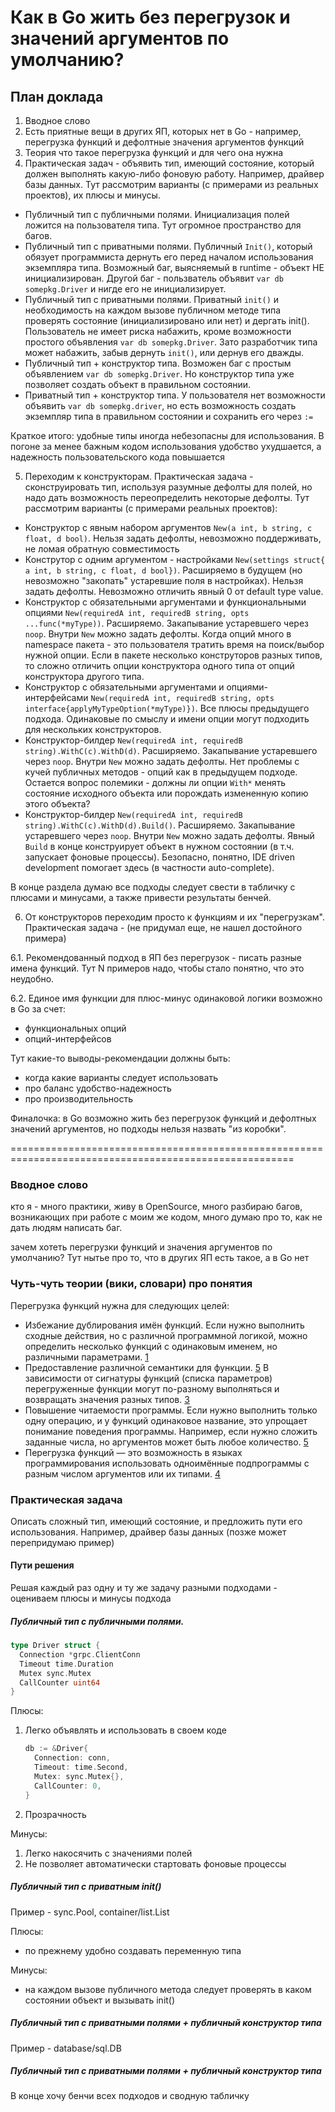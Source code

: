 # Как в Go жить без перегрузок и значений аргументов по умолчанию?

## План доклада

1. Вводное слово
2. Есть приятные вещи в других ЯП, которых нет в Go - например, перегрузка функций и дефолтные значения аргументов функций
3. Теория что такое перегрузка функций и для чего она нужна
4. Практическая задач - объявить тип, имеющий состояние, который должен выполнять какую-либо фоновую работу. Например, драйвер базы данных. Тут рассмотрим варианты (с примерами из реальных проектов), их плюсы и минусы.
  * Публичный тип с публичными полями. Инициализация полей ложится на пользователя типа. Тут огромное пространство для багов.
  * Публичный тип с приватными полями. Публичный `Init()`, который обязует программиста дернуть его перед началом использования экземпляра типа. Возможный баг, выясняемый в runtime - объект НЕ инициализирован. Другой баг - пользватель объявит `var db somepkg.Driver` и нигде его не инициализирует.
  * Публичный тип с приватными полями. Приватный `init()` и необходимость на каждом вызове публичном методе типа проверять состояние (инициализировано или нет) и дергать init(). Пользователь не имеет риска набажить, кроме возможности простого объявления `var db somepkg.Driver`. Зато разработчик типа может набажить, забыв дернуть `init()`, или дернув его дважды.
  * Публичный тип + конструктор типа. Возможен баг с простым объявлением `var db somepkg.Driver`. Но конструктор типа уже позволяет создать объект в правильном состоянии.
  * Приватный тип + конструктор типа. У пользователя нет возможности объявить `var db somepkg.driver`, но есть возможность создать экземпляр типа в правильном состоянии и сохранить его через `:=`

  Краткое итого: удобные типы иногда небезопасны для использования. В погоне за менее бажным кодом использования удобство ухудшается, а надежность пользовательского кода повышается

5. Переходим к конструкторам. Практическая задача - сконструировать тип, используя разумные дефолты для полей, но надо дать возможность переопределить некоторые дефолты. Тут рассмотрим варианты (с примерами реальных проектов):
  * Конструктор с явным набором аргументов `New(a int, b string, c float, d bool)`. Нельзя задать дефолты, невозможно поддерживать, не ломая обратную совместимость
  * Конструтор с одним аргументом - настройками `New(settings struct{ a int, b string, c float, d bool})`. Расширяемо в будущем (но невозможно "закопать" устаревшие поля в настройках). Нельзя задать дефолты. Невозможно отличить явный 0 от default type value.
  * Конструктор с обязательными аргументами и функциональными опциями `New(requiredA int, requiredB string, opts ...func(*myType))`. Расширяемо. Закапывание устаревшего через `noop`. Внутри `New` можно задать дефолты. Когда опций много в namespace пакета - это пользователя тратить время на поиск/выбор нужной опции. Если в пакете несколько конструторов разных типов, то сложно отличить опции конструктора одного типа от опций конструктора другого типа.
  * Конструктор с обязательными аргументами и опциями-интерфейсами `New(requiredA int, requiredB string, opts interface{applyMyTypeOption(*myType)})`. Все плюсы предыдущего подхода. Одинаковые по смыслу и имени опции могут подходить для нескольких конструкторов.
  * Конструктор-билдер `New(requiredA int, requiredB string).WithC(c).WithD(d)`. Расширяемо. Закапывание устаревшего через `noop`. Внутри `New` можно задать дефолты. Нет проблемы с кучей публичных методов - опций как в предыдущем подходе. Остается вопрос полемики - должны ли опции `With*` менять состояние исходного объекта или порождать измененную копию этого объекта?
  * Конструктор-билдер `New(requiredA int, requiredB string).WithC(c).WithD(d).Build()`. Расширяемо. Закапывание устаревшего через `noop`. Внутри `New` можно задать дефолты. Явный `Build` в конце конструирует объект в нужном состоянии (в т.ч. запускает фоновые процессы). Безопасно, понятно, IDE driven development помогает здесь (в частности auto-complete).

  В конце раздела думаю все подходы следует свести в табличку с плюсами и минусами, а также привести результаты бенчей.

6. От конструкторов переходим просто к функциям и их "перегрузкам". Практическая задача - (не придумал еще, не нашел достойного примера)

6.1. Рекомендованный подход в ЯП без перегрузок - писать разные имена функций. Тут N примеров надо, чтобы стало понятно, что это неудобно.

6.2. Единое имя функции для плюс-минус одинаковой логики возможно в Go за счет:
   * функциональных опций
   * опций-интерфейсов

Тут какие-то выводы-рекомендации должны быть:
* когда какие варианты следует использовать
* про баланс удобство-надежность
* про производительность

Финалочка: в Go возможно жить без перегрузок функций и дефолтных значений аргументов, но подходы нельзя назвать "из коробки".

=======================================================================================================

### Вводное слово 

кто я - много практики, живу в OpenSource, много разбираю багов, возникающих при работе с моим же кодом, много думаю про то, как не дать людям написать баг. 

зачем хотеть перегрузки функций и значения аргументов по умолчанию? Тут нытье про то, что в других ЯП есть такое, а в Go нет

### Чуть-чуть теории (вики, словари) про понятия

Перегрузка функций нужна для следующих целей:

* Избежание дублирования имён функций. Если нужно выполнить сходные действия, но с различной программной логикой, можно определить несколько функций с одинаковым именем, но различными параметрами. [1](http://cppstudio.com/post/406/)
* Предоставление различной семантики для функции. [5](https://www.geeksforgeeks.org/function-overloading-c/) В зависимости от сигнатуры функций (списка параметров) перегруженные функции могут по-разному выполняться и возвращать значения разных типов. [3](https://purecodecpp.com/archives/1391)
* Повышение читаемости программы. Если нужно выполнить только одну операцию, и у функций одинаковое название, это упрощает понимание поведения программы. Например, если нужно сложить заданные числа, но аргументов может быть любое количество. [5](https://www.geeksforgeeks.org/function-overloading-c/)
* Перегрузка функций — это возможность в языках программирования использовать одноимённые подпрограммы с разным числом аргументов или их типами. [4](https://ru.ruwiki.ru/wiki/Перегрузка_процедур_и_функций)

### Практическая задача

Описать сложный тип, имеющий состояние, и предложить пути его использования. Например, драйвер базы данных (позже может перепридумаю пример)

#### Пути решения

Решая каждый раз одну и ту же задачу разными подходами - оцениваем плюсы и минусы подхода

##### Публичный тип с публичными полями. 

```go
type Driver struct {
  Connection *grpc.ClientConn
  Timeout time.Duration
  Mutex sync.Mutex
  CallCounter uint64
}
```

Плюсы:
1) Легко объявлять и использовать в своем коде 
   ```go
   db := &Driver{
     Connection: conn,
     Timeout: time.Second,
     Mutex: sync.Mutex{},
     CallCounter: 0,
   }
   ```
2) Прозрачность

Минусы:
1) Легко накосячить с значениями полей
2) Не позволяет автоматически стартовать фоновые процессы

##### Публичный тип с приватным init()

Пример - sync.Pool, container/list.List

Плюсы:
- по прежнему удобно создавать переменную типа

Минусы:
- на каждом вызове публичного метода следует проверять в каком состоянии объект и вызывать init()

##### Публичный тип с приватными полями + публичный конструктор типа

Пример - database/sql.DB

##### Публичный тип с приватными полями + публичный конструктор типа

В конце хочу бенчи всех подходов и сводную табличку
